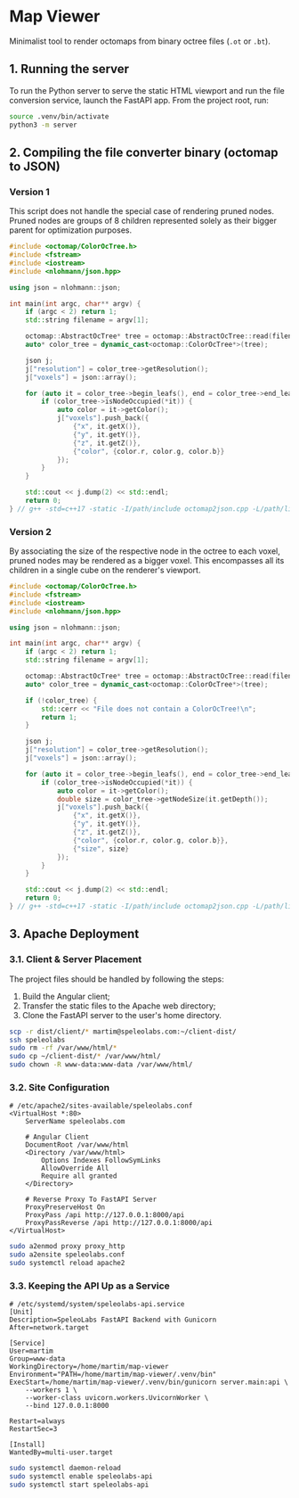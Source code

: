 # Map Viewer
Minimalist tool to render octomaps from binary octree files (`.ot` or `.bt`).


## 1. Running the server
To run the Python server to serve the static HTML viewport and run the file conversion service, launch the FastAPI app. From the project root, run:

```bash
source .venv/bin/activate
python3 -m server
```


## 2. Compiling the file converter binary (octomap to JSON)

### Version 1
This script does not handle the special case of rendering pruned nodes. Pruned nodes are groups of 8 children represented solely as their bigger parent for optimization purposes.
```cpp
#include <octomap/ColorOcTree.h>
#include <fstream>
#include <iostream>
#include <nlohmann/json.hpp>

using json = nlohmann::json;

int main(int argc, char** argv) {
    if (argc < 2) return 1;
    std::string filename = argv[1];

    octomap::AbstractOcTree* tree = octomap::AbstractOcTree::read(filename);
    auto* color_tree = dynamic_cast<octomap::ColorOcTree*>(tree);

    json j;
    j["resolution"] = color_tree->getResolution();
    j["voxels"] = json::array();

    for (auto it = color_tree->begin_leafs(), end = color_tree->end_leafs(); it != end; ++it) {
        if (color_tree->isNodeOccupied(*it)) {
            auto color = it->getColor();
            j["voxels"].push_back({
                {"x", it.getX()},
                {"y", it.getY()},
                {"z", it.getZ()},
                {"color", {color.r, color.g, color.b}}
            });
        }
    }

    std::cout << j.dump(2) << std::endl;
    return 0;
} // g++ -std=c++17 -static -I/path/include octomap2json.cpp -L/path/lib -loctomap -loctomath -o octomap2json
```

### Version 2
By associating the size of the respective node in the octree to each voxel, pruned nodes may be rendered as a bigger voxel. This encompasses all its children in a single cube on the renderer's viewport.
```cpp
#include <octomap/ColorOcTree.h>
#include <fstream>
#include <iostream>
#include <nlohmann/json.hpp>

using json = nlohmann::json;

int main(int argc, char** argv) {
    if (argc < 2) return 1;
    std::string filename = argv[1];

    octomap::AbstractOcTree* tree = octomap::AbstractOcTree::read(filename);
    auto* color_tree = dynamic_cast<octomap::ColorOcTree*>(tree);

    if (!color_tree) {
        std::cerr << "File does not contain a ColorOcTree!\n";
        return 1;
    }

    json j;
    j["resolution"] = color_tree->getResolution();
    j["voxels"] = json::array();

    for (auto it = color_tree->begin_leafs(), end = color_tree->end_leafs(); it != end; ++it) {
        if (color_tree->isNodeOccupied(*it)) {
            auto color = it->getColor();
            double size = color_tree->getNodeSize(it.getDepth());
            j["voxels"].push_back({
                {"x", it.getX()},
                {"y", it.getY()},
                {"z", it.getZ()},
                {"color", {color.r, color.g, color.b}},
                {"size", size}
            });
        }
    }

    std::cout << j.dump(2) << std::endl;
    return 0;
} // g++ -std=c++17 -static -I/path/include octomap2json.cpp -L/path/lib -loctomap -loctomath -o octomap2json
```


## 3. Apache Deployment

### 3.1. Client & Server Placement
The project files should be handled by following the steps:
1. Build the Angular client;
2. Transfer the static files to the Apache web directory;
3. Clone the FastAPI server to the user's home directory.


```bash
scp -r dist/client/* martim@speleolabs.com:~/client-dist/
ssh speleolabs
sudo rm -rf /var/www/html/*
sudo cp ~/client-dist/* /var/www/html/
sudo chown -R www-data:www-data /var/www/html/
```

### 3.2. Site Configuration
```
# /etc/apache2/sites-available/speleolabs.conf
<VirtualHost *:80>
    ServerName speleolabs.com
    
    # Angular Client
    DocumentRoot /var/www/html
    <Directory /var/www/html>
        Options Indexes FollowSymLinks
        AllowOverride All
        Require all granted
    </Directory>
    
    # Reverse Proxy To FastAPI Server
    ProxyPreserveHost On
    ProxyPass /api http://127.0.0.1:8000/api
    ProxyPassReverse /api http://127.0.0.1:8000/api
</VirtualHost>
```

```bash
sudo a2enmod proxy proxy_http
sudo a2ensite speleolabs.conf
sudo systemctl reload apache2
```

### 3.3. Keeping the API Up as a Service
```
# /etc/systemd/system/speleolabs-api.service
[Unit]
Description=SpeleoLabs FastAPI Backend with Gunicorn
After=network.target

[Service]
User=martim
Group=www-data
WorkingDirectory=/home/martim/map-viewer
Environment="PATH=/home/martim/map-viewer/.venv/bin"
ExecStart=/home/martim/map-viewer/.venv/bin/gunicorn server.main:api \
    --workers 1 \
    --worker-class uvicorn.workers.UvicornWorker \
    --bind 127.0.0.1:8000

Restart=always
RestartSec=3

[Install]
WantedBy=multi-user.target
```

```bash
sudo systemctl daemon-reload
sudo systemctl enable speleolabs-api
sudo systemctl start speleolabs-api
```
